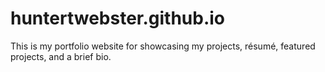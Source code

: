 # huntertwebster.github.io
This is my portfolio website for showcasing my projects, résumé, featured projects, and a brief bio.
